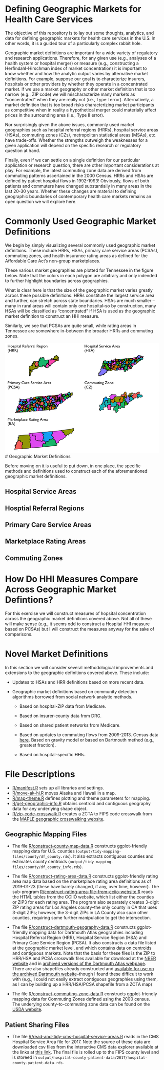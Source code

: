 
# Defining Geographic Markets for Health Care Services

The objective of this repository is to lay out some thoughts, analytics,
and data for defining geographic markets for health care services in the
U.S. In other words, it is a guided tour of a particularly complex
rabbit hole.

Geographic market definitions are important for a wide variety of
regulatory and research applications. Therefore, for any given use
(e.g., analyses of a health system or hospital merger) or measure (e.g.,
constructing a Herfindahl-Hirschman index of market concentration) it is
important to know whether and how the analytic output varies by
alternative market definitions. For example, suppose our goal is to
characterize insurers, hospitals or other providers by whether they
operate in a concentrated market. If we use a market geography or other
market definition that is too narrow (e.g., ZIP code) we will
mischaracterize many markets as “concentrated” when they are really not
(i.e., Type I error). Alternatively, a market definition that is too
broad risks characterizing market participants as competitive when in
reality a hypothetical merger could materially affect prices in the
surrounding area (i.e., Type II error).

Nor surprisingly given the above issues, commonly used market
geographies such as hospital referral regions (HRRs), hospital service
areas (HSAs), commuting zones (CZs), metropolitan statistical areas
(MSAs), etc. have trade-offs. Whether the strengths outweigh the
weaknesses for a given application will depend on the specific research
or regulatory question at hand.

Finally, even if we can settle on a single definition for our particular
application or research question, there are other important
considerations at play. For example, the latest commuting zone data are
derived from commuting patterns ascertained in the 2000 Census. HRRs and
HSAs are defined by patient hospital flows in 1992-1993\! Obviously,
flows of both patients and commuters have changed substantially in many
areas in the last 20-30 years. Whether these changes are material to
defining geographic boundaries of contemporary health care markets
remains an open question we will explore here.

# Commonly Used Geographic Market Definitions

We begin by simply visualizing several commonly used geographic market
definitions. These include HRRs, HSAs, primary care service areas
(PCSAs), commuting zones, and health insurance rating areas as defined
for the Affordable Care Act’s non-group marketplaces.

These various market geographies are plotted for Tennessee in the figure
below. Note that the colors in each polygon are arbitrary and only
indended to further highlight boundaries across geographies.

What is clear here is that the size of the geographic market varies
greatly across these possible definitions. HRRs constitute the largest
service area and further, can stretch across state boundaries. HSAs are
much smaller – many in rural areas will contain only one hospital–so by
construction, many HSAs will be classified as “concentrated” if HSA is
used as the geographic market definition to construct an HHI measure.

Similarly, we see that PCSAs are quite small, while rating areas in
Tennessee are somewhere in-between the broader HRRs and commuting zones.

![](README_files/figure-gfm/unnamed-chunk-1-1.png)<!-- --> \# Geographic
Market Definitions

Before moving on it is useful to put down, in one place, the specific
methods and definitions used to construct each of the aforementioned
geographic market definitions.

## Hospital Service Areas

## Hosptial Referral Regions

## Primary Care Service Areas

## Marketplace Rating Areas

## Commuting Zones

# How Do HHI Measures Compare Across Geographic Market Defintions?

For this exercise we will construct measures of hopsital concentration
across the geographic market definitions covered above. Not all of these
will make sense (e.g., it seems odd to construct a Hospital HHI measure
based on PCSAs) but I will construct the measures anyway for the sake of
comparisons.

# Novel Market Definitions

In this section we will consider several methodological improvements and
extensions to the geographic definitions covered above. These include:

  - Updates to HSAs and HRR definitions based on more recent data.

  - Geographic market definitions based on community detection
    algorithms borrowed from social network analytic methods.
    
      - Based on hospital-ZIP data from Medicare.
    
      - Based on insurer-county data from DRG.
    
      - Based on shared patient networks from Medicare.
    
      - Based on updates to commuting flows from 2009-2013. Census data
        [here](https://www.census.gov/data/tables/time-series/demo/commuting/commuting-flows.html).
        Based on gravity model or based on Dartmouth method (e.g.,
        greatest fraction).
    
      - Based on hospital-specific HHIs.

# File Descriptions

  - [R/manifest.R](R/manifest.R) sets up all libraries and settings.
  - [R/move-ak-hi.R](R/R/move-ak-hi.R) moves Alaska and Hawaii in a map.
  - [R/map-theme.R](R/map-theme.R) defines plotting and theme parameters
    for mapping.
  - [R/get-geographic-info.R](R/get-geographic-info.R) obtains centroid
    and contiguous geography data for any underlying shape object.
  - [R/zip-code-crosswalk.R](R/zip-code-crosswalk.R) creates a ZCTA to
    FIPS code crosswalk from the [MAPLE geographic crosswalking
    website](http://mcdc.missouri.edu/applications/geocorr2014.html).

## Geographic Mapping Files

  - The file
    [R/construct-county-map-data.R](R/construct-county-map-data.md)
    constructs ggplot-friendly mapping data for U.S. counties
    (`output/tidy-mapping-files/county/df_county.rds`). It also extracts
    contiguous counties and estimates county centroids
    (`output/tidy-mapping-files/county/df_county_info.rds`).

  - The file
    [R/construct-rating-area-data.R](R/construct-rating-area-data.md)
    constructs ggplot-friendly rating area map data based on the
    marketplace rating area definitions as of 2019-01-23 (these have
    barely changed, if any, over time, however). The sub-program
    [R/construct-rating-area-file-from-cciio-website.R](construct-rating-area-file-from-cciio-website.R)
    reads the HTML tables from the CCIIO website, which list either the
    counties or ZIP3 for each rating area. The program also separately
    creates 3-digit ZIP rating areas for Los Angeles county–the only
    county in CA that uses 3-digit ZIPs; however, the 3-digit ZIPs in LA
    County also span other counties, requiring some further manipulation
    to get the intersection.

  - The file
    [R/construct-dartmouth-geography-data.R](R/construct-dartmouth-geography-data.md)
    constructs ggplot-friendly mapping data for Dartmouth Atlas
    geographies including Hospital Referral Region (HRR), Hospital
    Service Region (HSA) and Primary Care Service Region (PCSA). It also
    constructs a data file listed at the geographic market level, and
    which contains data on centroids and contiguous markets. Note that
    the basis for these files is the ZIP to HRR/HSA and PCSA crosswalk
    files available for download at the [NBER
    website](https://www.nber.org/data/dartmouth-atlas-geography.html)
    and in [archived versions of the Dartmouth Atlas
    webpage](http://archive.dartmouthatlas.org/tools/downloads.aspx?tab=42).
    There are also shapefiles already constructed and [available for use
    on the archived Dartmouth
    website](http://archive.dartmouthatlas.org/tools/downloads.aspx?tab=39)–though
    I found these difficult to work with (e.g., I could not easily
    extract contiguous geographies using them, as I can by building up a
    HRR/HSA/PCSA shapefile from a ZCTA map)

  - The file
    [R/construct-commuting-zone-data.R](R/construct-commuting-zone-data.md)
    constructs ggplot-friendly mapping data for Commuting Zones defined
    using the 2000 census. The underying county-to-commuting zone data
    can be found on the [USDA
    website](https://www.ers.usda.gov/data-products/commuting-zones-and-labor-market-areas/).

## Patient Sharing Files

  - The file
    [R/read-and-tidy-cms-hospital-service-areas.R](R/read-and-tidy-cms-hospital-service-areas.R)
    reads in the CMS Hospital Service Area file for 2017. Note the
    source of these data are downloaded csv files from the interactive
    CMS data explorer available at the links at [this
    link](https://www.cms.gov/Research-Statistics-Data-and-Systems/Statistics-Trends-and-Reports/Hospital-Service-Area-File/index.html).
    The final file is rolled up to the FIPS county level and is storeed
    in
    `output/hospital-county-patient-data/2017/hospital-county-patient-data.rds`.
